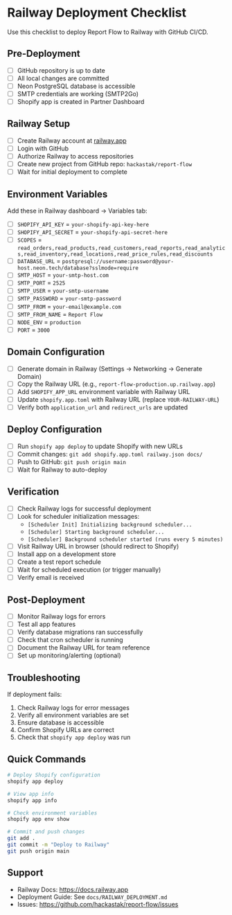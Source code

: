 # Railway Deployment Checklist

Use this checklist to deploy Report Flow to Railway with GitHub CI/CD.

## Pre-Deployment

- [ ] GitHub repository is up to date
- [ ] All local changes are committed
- [ ] Neon PostgreSQL database is accessible
- [ ] SMTP credentials are working (SMTP2Go)
- [ ] Shopify app is created in Partner Dashboard

## Railway Setup

- [ ] Create Railway account at [railway.app](https://railway.app)
- [ ] Login with GitHub
- [ ] Authorize Railway to access repositories
- [ ] Create new project from GitHub repo: `hackastak/report-flow`
- [ ] Wait for initial deployment to complete

## Environment Variables

Add these in Railway dashboard → Variables tab:

- [ ] `SHOPIFY_API_KEY` = `your-shopify-api-key-here`
- [ ] `SHOPIFY_API_SECRET` = `your-shopify-api-secret-here`
- [ ] `SCOPES` = `read_orders,read_products,read_customers,read_reports,read_analytics,read_inventory,read_locations,read_price_rules,read_discounts`
- [ ] `DATABASE_URL` = `postgresql://username:password@your-host.neon.tech/database?sslmode=require`
- [ ] `SMTP_HOST` = `your-smtp-host.com`
- [ ] `SMTP_PORT` = `2525`
- [ ] `SMTP_USER` = `your-smtp-username`
- [ ] `SMTP_PASSWORD` = `your-smtp-password`
- [ ] `SMTP_FROM` = `your-email@example.com`
- [ ] `SMTP_FROM_NAME` = `Report Flow`
- [ ] `NODE_ENV` = `production`
- [ ] `PORT` = `3000`

## Domain Configuration

- [ ] Generate domain in Railway (Settings → Networking → Generate Domain)
- [ ] Copy the Railway URL (e.g., `report-flow-production.up.railway.app`)
- [ ] Add `SHOPIFY_APP_URL` environment variable with Railway URL
- [ ] Update `shopify.app.toml` with Railway URL (replace `YOUR-RAILWAY-URL`)
- [ ] Verify both `application_url` and `redirect_urls` are updated

## Deploy Configuration

- [ ] Run `shopify app deploy` to update Shopify with new URLs
- [ ] Commit changes: `git add shopify.app.toml railway.json docs/`
- [ ] Push to GitHub: `git push origin main`
- [ ] Wait for Railway to auto-deploy

## Verification

- [ ] Check Railway logs for successful deployment
- [ ] Look for scheduler initialization messages:
  - `[Scheduler Init] Initializing background scheduler...`
  - `[Scheduler] Starting background scheduler...`
  - `[Scheduler] Background scheduler started (runs every 5 minutes)`
- [ ] Visit Railway URL in browser (should redirect to Shopify)
- [ ] Install app on a development store
- [ ] Create a test report schedule
- [ ] Wait for scheduled execution (or trigger manually)
- [ ] Verify email is received

## Post-Deployment

- [ ] Monitor Railway logs for errors
- [ ] Test all app features
- [ ] Verify database migrations ran successfully
- [ ] Check that cron scheduler is running
- [ ] Document the Railway URL for team reference
- [ ] Set up monitoring/alerting (optional)

## Troubleshooting

If deployment fails:

1. Check Railway logs for error messages
2. Verify all environment variables are set
3. Ensure database is accessible
4. Confirm Shopify URLs are correct
5. Check that `shopify app deploy` was run

## Quick Commands

```bash
# Deploy Shopify configuration
shopify app deploy

# View app info
shopify app info

# Check environment variables
shopify app env show

# Commit and push changes
git add .
git commit -m "Deploy to Railway"
git push origin main
```

## Support

- Railway Docs: https://docs.railway.app
- Deployment Guide: See `docs/RAILWAY_DEPLOYMENT.md`
- Issues: https://github.com/hackastak/report-flow/issues

